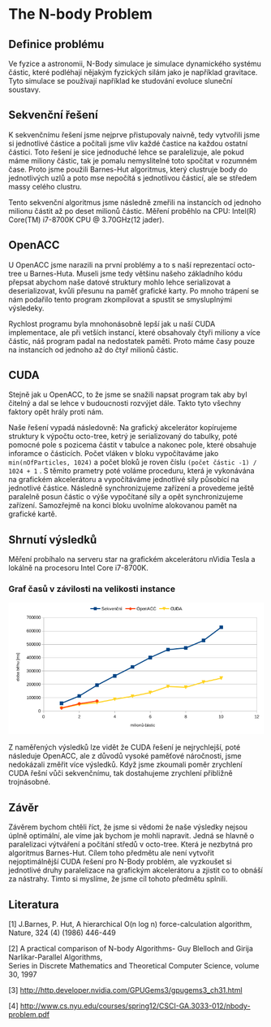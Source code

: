 # The N-body Problem
## Definice problému
Ve fyzice a astronomii, N-Body simulace je simulace dynamického systému částic, které podléhají nějakým fyzických silám jako je například gravitace. Tyto simulace se používají například ke studování evoluce sluneční soustavy.
## Sekvenční řešení
K sekvenčnímu řešení jsme nejprve přistupovaly naivně, tedy vytvořili jsme si jednotlivé částice a počítali jsme vliv každé častice na každou ostatní částici. Toto řešení je sice jednoduché lehce se paralelizuje, ale pokud máme miliony částic, tak je pomalu nemyslitelné toto spočítat v rozumném čase. Proto jsme použili Barnes-Hut algoritmus, který clustruje body do jednotlivých uzlů a poto mse nepočítá s jednotlivou částicí, ale se středem massy celého clustru.

Tento sekvenční algoritmus jsme následně zmeřili na instancích od jednoho milionu částit až po deset milionů částic. Měření proběhlo na CPU: Intel(R) Core(TM) i7-8700K CPU @ 3.70GHz(12 jader).
## OpenACC
U OpenACC jsme narazili na první problémy a to s naší reprezentací octo-tree u Barnes-Huta. Museli jsme tedy většinu našeho základního kódu přepsat abychom naše datové struktury mohlo lehce serializovat a deserializovat, kvůli přesunu na paměť grafické karty. Po mnoho trápení se nám podařilo tento program zkompilovat a spustit se smysluplnými výsledeky.

Rychlost programu byla mnohonásobně lepší jak u naší CUDA implementace, ale při vetších instancí, které obsahovaly čtyři miliony a více částic, náš program padal na nedostatek paměti. Proto máme časy pouze na instancích od jednoho až do čtyř milionů částic.
## CUDA
Stejně jak u OpenACC, to že jsme se snažili napsat program tak aby byl čitelný a dal se lehce v budoucnosti rozvýjet dále. Takto tyto všechny faktory opět hrály proti nám.

Naše řešení vypadá následovně: Na grafický akcelerátor kopírujeme struktury k výpočtu octo-tree, ketrý je serializovaný do tabulky, poté pomocné pole s pozicema částit v tabulce a nakonec pole, které obsahuje inforamce o částicích. Počet vláken v bloku vypočítaváme jako `min(nOfParticles, 1024)` a počet bloků je roven číslu `(počet částic -1) / 1024 + 1` . S těmito prametry poté voláme proceduru, která je vykonávána na grafickém akcelerátoru a vypočítáváme jednotlivé síly působící na jednotlivé částice. Následně synchronizujeme zařízení a provedeme ještě paralelně posun částic o výše vypočítané síly a opět synchronizujeme zařízení. Samozřejmě na konci bloku uvolníme alokovanou pamět na grafické kartě.
## Shrnutí výsledků
Měření probíhalo na serveru star na grafickém akcelerátoru nVidia Tesla a lokálně na procesoru Intel Core i7-8700K.

### Graf časů v závilosti na velikosti instance

![alt text](graph.PNG "Graph")

Z naměřených výsledků lze vidět že CUDA řešení je nejrychlejší, poté následuje OpenACC, ale z důvodů vysoké paměťové náročnosti, jsme nedokázali změřit více výsledků. Když jsme zkoumali poměr zrychlení CUDA řešní vůči sekvenčnímu, tak dostahujeme zrychlení přibližně trojnásobné.

## Závěr
Závěrem bychom chtěli říct, že jsme si vědomi že naše výsledky nejsou úplně optimální, ale víme jak bychom je mohli napravit. Jedná se hlavně o paralelizaci výtváření a počítání středů v octo-tree. Která je nezbytná pro algoritmus Barnes-Hut. Cílem toho předmětu ale není vytvořit nejoptimálnější CUDA řešení pro N-Body problém, ale vyzkoušet si jednotlivé druhy paralelizace na grafickým akcelerátoru a zjistit co to obnáší za nástrahy. Timto si myslíme, že jsme cíl tohoto předmětu splnili.

## Literatura
[1]	J.Barnes,	P.	Hut,	A	hierarchical	O(n log n)	force-calculation	algorithm,	Nature,	324	(4)	(1986)	446-449

[2]	A	 practical	 comparison	 of	 N-body	 Algorithms- Guy	 Blelloch	 and	 Girija	 Narlikar-Parallel	 Algorithms,	
Series	in	Discrete	Mathematics	and	Theoretical	Computer	Science,	volume	30,	1997

[3]	http://http.developer.nvidia.com/GPUGems3/gpugems3_ch31.html

[4]	http://www.cs.nyu.edu/courses/spring12/CSCI-GA.3033-012/nbody-problem.pdf
